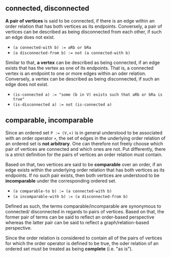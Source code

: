 
<!-- ======================================================================= -->
## connected, disconnected

**A pair of vertices** is said to be connected, if there is an edge within an
order relation that has both vertices as its endpoints. Conversely, a pair of
vertices can be described as being disconnected from each other, if such an
edge does not exist.

* `(a connected-with b) := aRb or bRa`
* `(a disconnected-from b) := not (a connected-with b)`

Similar to that, **a vertex** can be described as being connected, if an edge
exists that has the vertex as one of its endpoints. That is, a connected vertex
is an endpoint to one or more edges within an oder relation. Conversely, a
vertex can be described as being disconnected, if such an edge does not exist.

* `(is-connected a) := "some (b in V) exists such that aRb or bRa is true"`
* `(is-disconnected a) := not (is-connected a)`

<!-- ======================================================================= -->
## comparable, incomparable

Since an ordered set `P := (V,×)` is in general understood to be associated
with an order operator `×`, the set of edges in the underlying order relation
of an ordered set is **not arbitrary**. One can therefore not freely choose
which pair of vertices are connected and which ones are not. Put differently,
there is a strict definition for the pairs of vertices an order relation must
contain.

Based on that, two vertices are said to be **comparable** over an order, if an
edge exists within the underlying order relation that has both vertices as its
endpoints. If no such pair exists, then both vertices are understood to be
**incomparable** under the corresponding ordered set.

* `(a comparable-to b) := (a connected-with b)`
* `(a incomparable-with b) := (a disconnected-from b)`

Defined as such, the terms comparable/incomparable are synonymous to connected/
disconnected in regards to pairs of vertices. Based on that, the former pair of
terms can be said to reflect an order-based perspective whereas the latter pair
can be said to reflect a graph/relation-based perspective.

Since the order relation is considered to contain all of the pairs of vertices
for which the order operator is defined to be true, the oder relation of an
ordered set must be treated as being **complete** (i.e. "as is").
